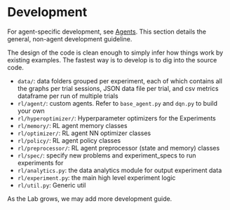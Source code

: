 # <a name="development"></a>Development

For agent-specific development, see [Agents](#agents). This section details the general, non-agent development guideline.

The design of the code is clean enough to simply infer how things work by existing examples. The fastest way is to develop is to dig into the source code.

- `data/`: data folders grouped per experiment, each of which contains all the graphs per trial sessions, JSON data file per trial, and csv metrics dataframe per run of multiple trials
- `rl/agent/`: custom agents. Refer to `base_agent.py` and `dqn.py` to build your own
- `rl/hyperoptimizer/`: Hyperparameter optimizers for the Experiments
- `rl/memory/`: RL agent memory classes
- `rl/optimizer/`: RL agent NN optimizer classes
- `rl/policy/`: RL agent policy classes
- `rl/preprocessor/`: RL agent preprocessor (state and memory) classes
- `rl/spec/`: specify new problems and experiment_specs to run experiments for
- `rl/analytics.py`: the data analytics module for output experiment data
- `rl/experiment.py`: the main high level experiment logic
- `rl/util.py`: Generic util

<aside class="notice">
As the Lab grows, we may add more development guide.
</aside>
